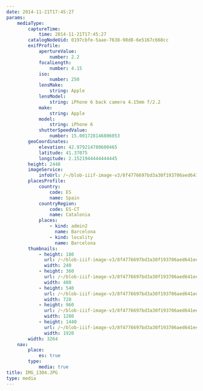 ```yaml
---
date: 2014-11-21T17:45:27
params:
    mediaType:
        captureTime:
            time: 2014-11-21T17:45:27
        catalogNodeUid: 0197cbfe-5aae-7638-98d8-6e5167c668cc
        exifProfile:
            apertureValue:
                number: 2.2
            focalLength:
                number: 4.15
            iso:
                number: 250
            lensMake:
                string: Apple
            lensModel:
                string: iPhone 6 back camera 4.15mm f/2.2
            make:
                string: Apple
            model:
                string: iPhone 6
            shutterSpeedValue:
                number: 15.001728146806053
        geoCoordinates:
            elevation: 42.979214780600465
            latitude: 41.37075
            longitude: 2.1521944444444445
        height: 2448
        imageService:
            infoUrl: /~/blob-iiif-image-v3/8f4776697bd3a30f193706aed641ee7b5d12331388352517526a7693e96783a0/info.json
        placesProfile:
            country:
                code: ES
                name: Spain
            countryRegion:
                code: ES-CT
                name: Catalonia
            places:
                - kind: admin2
                  name: Barcelona
                - kind: locality
                  name: Barcelona
        thumbnails:
            - height: 180
              url: /~/blob-iiif-image-v3/8f4776697bd3a30f193706aed641ee7b5d12331388352517526a7693e96783a0/full/240%2C180/0/default.jpg
              width: 240
            - height: 360
              url: /~/blob-iiif-image-v3/8f4776697bd3a30f193706aed641ee7b5d12331388352517526a7693e96783a0/full/480%2C360/0/default.jpg
              width: 480
            - height: 540
              url: /~/blob-iiif-image-v3/8f4776697bd3a30f193706aed641ee7b5d12331388352517526a7693e96783a0/full/720%2C540/0/default.jpg
              width: 720
            - height: 960
              url: /~/blob-iiif-image-v3/8f4776697bd3a30f193706aed641ee7b5d12331388352517526a7693e96783a0/full/1280%2C960/0/default.jpg
              width: 1280
            - height: 1440
              url: /~/blob-iiif-image-v3/8f4776697bd3a30f193706aed641ee7b5d12331388352517526a7693e96783a0/full/1920%2C1440/0/default.jpg
              width: 1920
        width: 3264
    nav:
        place:
            es: true
        type:
            media: true
title: IMG_1304.JPG
type: media
---
```

